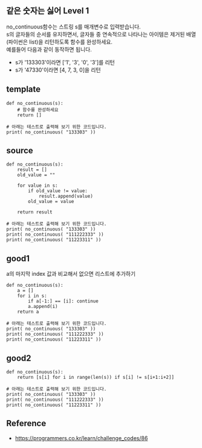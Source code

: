 ## 같은 숫자는 싫어 Level 1

no_continuous함수는 스트링 s를 매개변수로 입력받습니다.  
s의 글자들의 순서를 유지하면서, 글자들 중 연속적으로 나타나는 아이템은 제거된 배열(파이썬은 list)을 리턴하도록 함수를 완성하세요.  
예를들어 다음과 같이 동작하면 됩니다.  
* s가 '133303'이라면 ['1', '3', '0', '3']를 리턴  
* s가 '47330'이라면 [4, 7, 3, 0]을 리턴  

## template
```
def no_continuous(s):
    # 함수를 완성하세요
    return []

# 아래는 테스트로 출력해 보기 위한 코드입니다.
print( no_continuous( "133303" ))
```

## source
```
def no_continuous(s):
    result = []
    old_value = ""

    for value in s:
        if old_value != value:
            result.append(value)
        old_value = value

    return result

# 아래는 테스트로 출력해 보기 위한 코드입니다.
print( no_continuous( "133303" ))
print( no_continuous( "111222333" ))
print( no_continuous( "11223311" ))
```

## good1
a의 마지막 index 값과 비교해서 없으면 리스트에 추가하기
```
def no_continuous(s):
    a = []
    for i in s:
        if a[-1:] == [i]: continue
        a.append(i)
    return a

# 아래는 테스트로 출력해 보기 위한 코드입니다.
print( no_continuous( "133303" ))
print( no_continuous( "111222333" ))
print( no_continuous( "11223311" ))
```

## good2
```
def no_continuous(s):
    return [s[i] for i in range(len(s)) if s[i] != s[i+1:i+2]]

# 아래는 테스트로 출력해 보기 위한 코드입니다.
print( no_continuous( "133303" ))
print( no_continuous( "111222333" ))
print( no_continuous( "11223311" ))
```

## Reference
* https://programmers.co.kr/learn/challenge_codes/86
